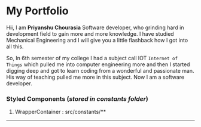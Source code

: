 # My Portfolio

Hii, I am  **Priyanshu Chourasia** Software developer, who grinding hard in development field to gain more and more knowledge. I have studied Mechanical Engineering and I will give you a little flashback how I got into all this.

So,  In 6th semester of my college I had a subject call IOT  `Internet of Things` which pulled me into computer engineering more and then I started digging deep and got to learn coding from a wonderful and passionate man. His way of teaching pulled me more in this subject. Now I am a software developer.

### Styled Components (*stored in constants folder*)

1. WrapperContainer : src/constants/**

****
